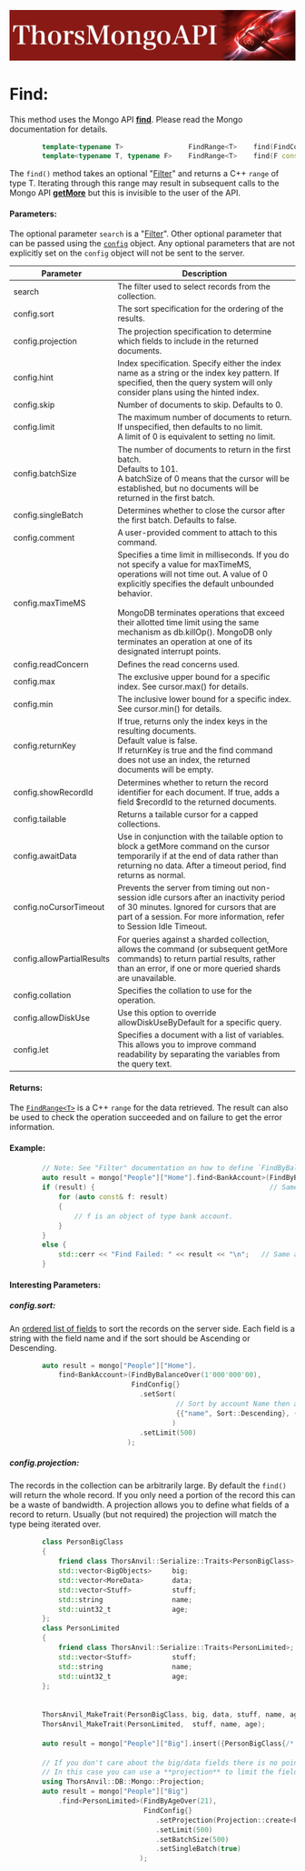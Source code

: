 ![ThorsMongo](../img/thorsmongoapi.jpg)

# Find:

This method uses the Mongo API [**find**](https://www.mongodb.com/docs/manual/reference/command/find/). Please read the Mongo documentation for details.

```C++
        template<typename T>                FindRange<T>    find(FindConfig const& config = FindConfig{});                  // Find All
        template<typename T, typename F>    FindRange<T>    find(F const& search, FindConfig const& config = FindConfig{});
```

The `find()` method takes an optional "[Filter](Filter.md)" and returns a C++ `range` of type T. Iterating through this range may result in subsequent calls to the Mongo API [**getMore**](https://www.mongodb.com/docs/manual/reference/command/getMore/) but this is invisible to the user of the API.

#### Parameters:
The optional parameter `search` is a "[Filter](Filter.md)". Other optional parameter that can be passed using the [`config`](../src/ThorsMongo/ThorsMongoFind.h#L11-L79) object. Any optional parameters that are not explicitly set on the `config` object will not be sent to the server.


| Parameter | Description |
| --------- | ----------- |
| search | The filter used to select records from the collection. |
| config.sort | The sort specification for the ordering of the results. |
| config.projection | The projection specification to determine which fields to include in the returned documents. |
| config.hint | Index specification. Specify either the index name as a string or the index key pattern. If specified, then the query system will only consider plans using the hinted index. |
| config.skip | Number of documents to skip. Defaults to 0. |
| config.limit | The maximum number of documents to return.<br>If unspecified, then defaults to no limit.<br>A limit of 0 is equivalent to setting no limit. |
| config.batchSize | The number of documents to return in the first batch.<br>Defaults to 101.<br>A batchSize of 0 means that the cursor will be established, but no documents will be returned in the first batch. |
| config.singleBatch | Determines whether to close the cursor after the first batch. Defaults to false. |
| config.comment | A user-provided comment to attach to this command. |
| config.maxTimeMS | Specifies a time limit in milliseconds. If you do not specify a value for maxTimeMS, operations will not time out. A value of 0 explicitly specifies the default unbounded behavior.<br><br>MongoDB terminates operations that exceed their allotted time limit using the same mechanism as db.killOp(). MongoDB only terminates an operation at one of its designated interrupt points. |
| config.readConcern | Defines the read concerns used. |
| config.max | The exclusive upper bound for a specific index. See cursor.max() for details. |
| config.min | The inclusive lower bound for a specific index. See cursor.min() for details. |
| config.returnKey | If true, returns only the index keys in the resulting documents.<br>Default value is false.<br>If returnKey is true and the find command does not use an index, the returned documents will be empty. |
| config.showRecordId | Determines whether to return the record identifier for each document. If true, adds a field $recordId to the returned documents. |
| config.tailable | Returns a tailable cursor for a capped collections. |
| config.awaitData | Use in conjunction with the tailable option to block a getMore command on the cursor temporarily if at the end of data rather than returning no data. After a timeout period, find returns as normal. |
| config.noCursorTimeout | Prevents the server from timing out non-session idle cursors after an inactivity period of 30 minutes. Ignored for cursors that are part of a session. For more information, refer to Session Idle Timeout. |
| config.allowPartialResults | For queries against a sharded collection, allows the command (or subsequent getMore commands) to return partial results, rather than an error, if one or more queried shards are unavailable. |
| config.collation | Specifies the collation to use for the operation. |
| config.allowDiskUse | Use this option to override allowDiskUseByDefault for a specific query. |
| config.let | Specifies a document with a list of variables. This allows you to improve command readability by separating the variables from the query text. |


#### Returns:

The [`FindRange<T>`](../src/ThorsMongo/ThorsMongoFind.h#L83-L132) is a C++ `range` for the data retrieved. The result can also be used to check the operation succeeded and on failure to get the error information.

#### Example:

```C++
        // Note: See "Filter" documentation on how to define `FindByBalanceOver`
        auto result = mongo["People"]["Home"].find<BankAccount>(FindByBalanceOver(1'000'000'00));
        if (result) {                                           // Same as !result.isOk()
            for (auto const& f: result)
            {
                // f is an object of type bank account.
            }
        }
        else {
            std::cerr << "Find Failed: " << result << "\n";   // Same as result.getHRErrorMessage()
        }
```

#### Interesting Parameters:

##### config.sort:

An [ordered list of fields](../src/ThorsMongo/ThorsMongoCommon.h#L160-L169) to sort the records on the server side. Each field is a string with the field name and if the sort should be Ascending or Descending.

```C++
        auto result = mongo["People"]["Home"].
            find<BankAccount>(FindByBalanceOver(1'000'000'00),
                              FindConfig{}
                                .setSort(
                                         // Sort by account Name then accountID
                                         {{"name", Sort::Descending}, {"accounID", Sort::Ascending}}
                                        )
                                .setLimit(500)
                             );
```

##### config.projection:

The records in the collection can be arbitrarily large. By default the `find()` will return the whole record. If you only need a portion of the record this can be a waste of bandwidth. A projection allows you to define what fields of a record to return. Usually (but not required) the projection will match the type being iterated over.

```C++
        class PersonBigClass
        {
            friend class ThorsAnvil::Serialize::Traits<PersonBigClass>;
            std::vector<BigObjects>     big;
            std::vector<MoreData>       data;
            std::vector<Stuff>          stuff;
            std::string                 name;
            std::uint32_t               age;
        };
        class PersonLimited
        {
            friend class ThorsAnvil::Serialize::Traits<PersonLimited>;
            std::vector<Stuff>          stuff;
            std::string                 name;
            std::uint32_t               age;
        };


        ThorsAnvil_MakeTrait(PersonBigClass, big, data, stuff, name, age);
        ThorsAnvil_MakeTrait(PersonLimited,  stuff, name, age);

        auto result = mongo["People"]["Big"].insert({PersonBigClass{/* Construct This object */}});

        // If you don't care about the big/data fields there is no point in retrieving them from the Big Collection.
        // In this case you can use a **projection** to limit the fields that are returned.
        using ThorsAnvil::DB::Mongo::Projection;
        auto result = mongo["People"]["Big"]
            .find<PersonLimited>(FindByAgeOver(21),
                                 FindConfig{}
                                    .setProjection(Projection::create<PersonLimited>())
                                    .setLimit(500)
                                    .setBatchSize(500)
                                    .setSingleBatch(true)
                                );
```


